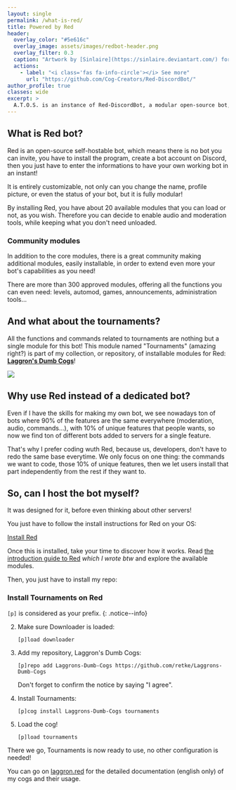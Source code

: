 ```yaml
---
layout: single
permalink: /what-is-red/
title: Powered by Red
header:
  overlay_color: "#5e616c"
  overlay_image: assets/images/redbot-header.png
  overlay_filter: 0.3
  caption: "Artwork by [Sinlaire](https://sinlaire.deviantart.com/) for Red Discord Bot"
  actions:
    - label: "<i class='fas fa-info-circle'></i> See more"
      url: "https://github.com/Cog-Creators/Red-DiscordBot/"
author_profile: true
classes: wide
excerpt: >
  A.T.O.S. is an instance of Red-DiscordBot, a modular open-source bot, open to everyone!
---
```


## What is Red bot?

Red is an open-source self-hostable bot, which means there is no bot you can invite, you have to install the program, create a bot account on Discord, then you just have to enter the informations to have your own working bot in an instant!

It is entirely customizable, not only can you change the name, profile picture, or even the status of your bot, but it is fully modular!

By installing Red, you have about 20 available modules that you can load or not, as you wish. Therefore you can decide to enable audio and moderation tools, while keeping what you don't need unloaded.

### Community modules

In addition to the core modules, there is a great community making additional modules, easily installable, in order to extend even more your bot's capabilities as you need!

There are more than 300 approved modules, offering all the functions you can even need: levels, automod, games, announcements, administration tools...

## And what about the tournaments?

All the functions and commands related to tournaments are nothing but a single module for this bot! This module named "Tournaments" (amazing right?) is part of my collection, or repository, of installable modules for Red: **[Laggron's Dumb Cogs](https://github.com/retke/Laggrons-Dumb-Cogs)**!

[![](https://raw.githubusercontent.com/retke/Laggrons-Dumb-Cogs/master/.github/RESSOURCES/BANNERS/Base_banner.png)](https://github.com/retke/Laggrons-Dumb-Cogs)

## Why use Red instead of a dedicated bot?

Even if I have the skills for making my own bot, we see nowadays ton of bots where 90% of the features are the same everywhere (moderation, audio, commands...), with 10% of unique features that people wants, so now we find ton of different bots added to servers for a single feature.

That's why I prefer coding wuth Red, because us, developers, don't have to redo the same base everytime. We only focus on one thing: the commands we want to code, those 10% of unique features, then we let users install that part independently from the rest if they want to.

## So, can I host the bot myself?

It was designed for it, before even thinking about other servers!

You just have to follow the install instructions for Red on your OS:

<a href="https://docs.discord.red/" class="btn btn--danger btn--large">Install Red</a>

Once this is installed, take your time to discover how it works. Read [the introduction guide to Red](https://docs.discord.red/en/stable/getting_started.html) *which I wrote btw* and explore the available modules.

Then, you just have to install my repo:

### Install Tournaments on Red

`[p]` is considered as your prefix.
{: .notice--info}

2. Make sure Downloader is loaded:

   `[p]load downloader`

3. Add my repository, Laggron's Dumb Cogs:

   `[p]repo add Laggrons-Dumb-Cogs https://github.com/retke/Laggrons-Dumb-Cogs`

   Don't forget to confirm the notice by saying "I agree".

4. Install Tournaments:

   `[p]cog install Laggrons-Dumb-Cogs tournaments`

5. Load the cog!

   `[p]load tournaments`

There we go, Tournaments is now ready to use, no other configuration is needed!

You can go on [laggron.red](https://laggron.red/) for the detailed documentation (english only) of my cogs and their usage.
